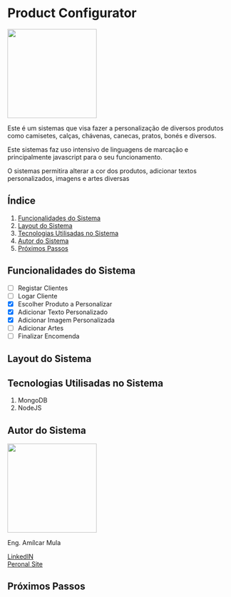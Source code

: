 # Product Configurator
<img src="./img/LOGOTIPO.png" style="width:200px">

Este é um sistemas que visa fazer a personalização de diversos produtos como camisetes, calças, chávenas, canecas, pratos, bonés e diversos.


Este sistemas faz uso intensivo de linguagens de marcação e principalmente javascript para o seu funcionamento.

O sistemas permitira alterar a cor dos produtos, adicionar textos personalizados, imagens e artes diversas
## Índice
1. <a href="#funcionalidades">Funcionalidades do Sistema</a>
2. <a href="#funcionalidades">Layout do Sistema</a>
3. <a href="#funcionalidades">Tecnologias Utilisadas no Sistema</a>
4. <a href="#funcionalidades">Autor do Sistema</a>
5. <a href="#funcionalidades">Próximos Passos</a>

## Funcionalidades do Sistema
- [ ] Registar Clientes
- [ ] Logar Cliente
- [x] Escolher Produto a Personalizar
- [x] Adicionar Texto Personalizado
- [x] Adicionar Imagem Personalizada
- [ ] Adicionar Artes
- [ ] Finalizar Encomenda

## Layout do Sistema
## Tecnologias Utilisadas no Sistema
1. MongoDB
2. NodeJS
## Autor do Sistema
<img src="./img/Profiles.jpeg" style="height:200px">

Eng. Amílcar Mula

[LinkedIN](https://www.linkedin.com/amilcar-mula)       
[Peronal Site](https://www.amilcarmula.com)
## Próximos Passos